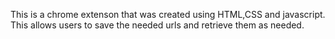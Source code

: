 This is a chrome extenson that was created using HTML,CSS and javascript.  This allows users to save the needed urls and retrieve them as needed. 
